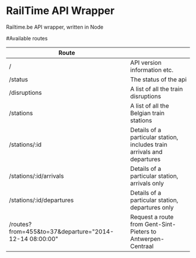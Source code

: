RailTime API Wrapper
============

Railtime.be API wrapper, written in Node

#Available routes

|Route        |   |
|---          |---|
|/            |API version information etc.|
|/status      |The status of the api|
|/disruptions |A list of all the train disruptions|
|/stations    |A list of all the Belgian train stations|
|/stations/:id|Details of a particular station, includes train arrivals and departures|
|/stations/:id/arrivals|Details of a particular station, arrivals only|
|/stations/:id/departures|Details of a particular station, departures only|
|/routes?from=455&to=37&departure="2014-12-14 08:00:00"|Request a route from Gent-Sint-Pieters to Antwerpen-Centraal|